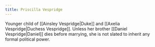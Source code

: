 ```yaml
---
title: Priscilla Vespridge
---
```


Younger child of [[Ainsley Vespridge|Duke]] and [[Axelia Vespridge|Duchess Vespridge]]. Unless her brother [[Daniel Vespridge|Daniel]] dies before marrying, she is not slated to inherit any formal political power.
